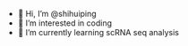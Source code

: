 - 👋 Hi, I’m @shihuiping
- 👀 I’m interested in coding
- 🌱 I’m currently learning scRNA seq analysis

<!---
shihuiping/shihuiping is a ✨ special ✨ repository because its `README.md` (this file) appears on your GitHub profile.
You can click the Preview link to take a look at your changes.
--->
